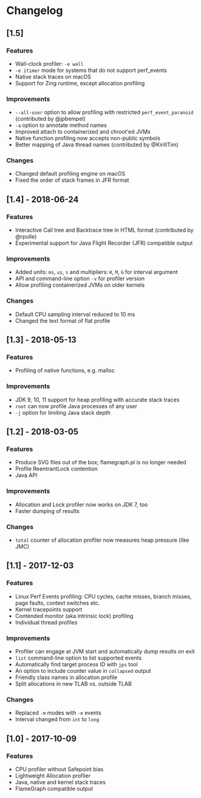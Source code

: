 # Changelog

## [1.5]

### Features
 - Wall-clock profiler: `-e wall`
 - `-e itimer` mode for systems that do not support perf_events
 - Native stack traces on macOS
 - Support for Zing runtime, except allocation profiling

### Improvements
 - `--all-user` option to allow profiling with restricted
   `perf_event_paranoid` (contributed by @jpbempel)
 - `-a` option to annotate method names
 - Improved attach to containerized and chroot'ed JVMs
 - Native function profiling now accepts non-public symbols
 - Better mapping of Java thread names (contributed by @KirillTim)

### Changes
 - Changed default profiling engine on macOS
 - Fixed the order of stack frames in JFR format

## [1.4] - 2018-06-24

### Features
 - Interactive Call tree and Backtrace tree in HTML format (contributed by @rpulle)
 - Experimental support for Java Flight Recorder (JFR) compatible output
 
### Improvements
 - Added units: `ms`, `us`, `s` and multipliers: `K`, `M`, `G` for interval argument
 - API and command-line option `-v` for profiler version
 - Allow profiling containerized JVMs on older kernels

### Changes
 - Default CPU sampling interval reduced to 10 ms
 - Changed the text format of flat profile

## [1.3] - 2018-05-13

### Features
 - Profiling of native functions, e.g. malloc
 
### Improvements
 - JDK 9, 10, 11 support for heap profiling with accurate stack traces
 - `root` can now profile Java processes of any user
 - `-j` option for limiting Java stack depth

## [1.2] - 2018-03-05

### Features
 - Produce SVG files out of the box; flamegraph.pl is no longer needed
 - Profile ReentrantLock contention
 - Java API
 
### Improvements
 - Allocation and Lock profiler now works on JDK 7, too
 - Faster dumping of results

### Changes
 - `total` counter of allocation profiler now measures heap pressure (like JMC)

## [1.1] - 2017-12-03

### Features
 - Linux Perf Events profiling: CPU cycles, cache misses, branch misses, page faults, context switches etc.
 - Kernel tracepoints support
 - Contended monitor (aka intrinsic lock) profiling
 - Individual thread profiles

### Improvements
 - Profiler can engage at JVM start and automatically dump results on exit
 - `list` command-line option to list supported events
 - Automatically find target process ID with `jps` tool
 - An option to include counter value in `collapsed` output
 - Friendly class names in allocation profile
 - Split allocations in new TLAB vs. outside TLAB

### Changes
 - Replaced `-m` modes with `-e` events
 - Interval changed from `int` to `long`

## [1.0] - 2017-10-09

### Features
 - CPU profiler without Safepoint bias
 - Lightweight Allocation profiler
 - Java, native and kernel stack traces
 - FlameGraph compatible output
